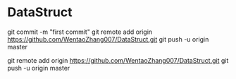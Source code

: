 # DataStruct

git commit -m "first commit"
git remote add origin https://github.com/WentaoZhang007/DataStruct.git
git push -u origin master


git remote add origin https://github.com/WentaoZhang007/DataStruct.git
git push -u origin master
